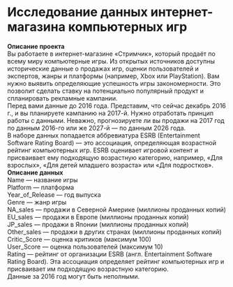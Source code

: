 #  Исследование данных интернет-магазина компьютерных игр
**Описание проекта**  
Вы работаете в интернет-магазине «Стримчик», который продаёт по всему миру компьютерные игры. Из открытых источников доступны исторические данные о продажах игр, оценки пользователей и экспертов, жанры и платформы (например, Xbox или PlayStation). Вам нужно выявить определяющие успешность игры закономерности. Это позволит сделать ставку на потенциально популярный продукт и спланировать рекламные кампании.  
Перед вами данные до 2016 года. Представим, что сейчас декабрь 2016 г., и вы планируете кампанию на 2017-й. Нужно отработать принцип работы с данными. Неважно, прогнозируете ли вы продажи на 2017 год по данным 2016-го или же 2027-й — по данным 2026 года.  
В наборе данных попадается аббревиатура ESRB (Entertainment Software Rating Board) — это ассоциация, определяющая возрастной рейтинг компьютерных игр. ESRB оценивает игровой контент и присваивает ему подходящую возрастную категорию, например, «Для взрослых», «Для детей младшего возраста» или «Для подростков».  
**Описание данных**  
Name — название игры  
Platform — платформа  
Year_of_Release — год выпуска  
Genre — жанр игры  
NA_sales — продажи в Северной Америке (миллионы проданных копий)  
EU_sales — продажи в Европе (миллионы проданных копий)  
JP_sales — продажи в Японии (миллионы проданных копий)  
Other_sales — продажи в других странах (миллионы проданных копий)  
Critic_Score — оценка критиков (максимум 100)  
User_Score — оценка пользователей (максимум 10)  
Rating — рейтинг от организации ESRB (англ. Entertainment Software Rating Board). Эта ассоциация определяет рейтинг компьютерных игр и присваивает им подходящую возрастную категорию.  
Данные за 2016 год могут быть неполными.
